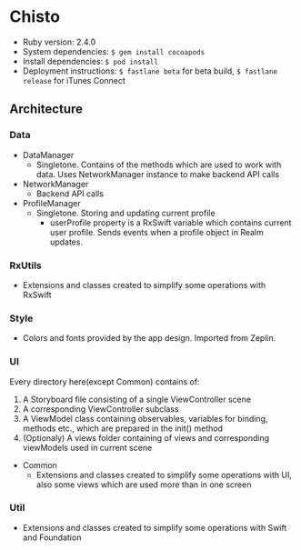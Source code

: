 # Chisto

- Ruby version: 2.4.0
- System dependencies: `$ gem install cocoapods`
- Install dependencies: `$ pod install`
- Deployment instructions: `$ fastlane beta` for beta build, `$ fastlane release` for iTunes Connect

## Architecture
### Data
* DataManager
  + Singletone. Contains of the methods which are used to work with data. Uses NetworkManager instance to make backend API calls
* NetworkManager
  + Backend API calls
* ProfileManager
  - Singletone. Storing and updating current profile
    + userProfile property is a RxSwift variable which contains current user profile. Sends events when a profile object in Realm updates.
 
### RxUtils
- Extensions and classes created to simplify some operations with RxSwift

### Style
- Colors and fonts provided by the app design. Imported from Zeplin.

### UI
Every directory here(except Common) contains of:
  1. A Storyboard file consisting of a single ViewController scene
  2. A corresponding ViewController subclass
  3. A ViewModel class containing observables, variables for binding, methods etc., which are prepared in the init() method
  4. (Optionaly) A views folder containing of views and corresponding viewModels used in current scene
  
* Common
  - Extensions and classes created to simplify some operations with UI, also some views which are used more than in one screen
  
### Util
  - Extensions and classes created to simplify some operations with Swift and Foundation

